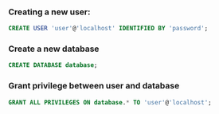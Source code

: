 ### Creating a new user: 

```sql
CREATE USER 'user'@'localhost' IDENTIFIED BY 'password';
```

### Create a new database

```sql
CREATE DATABASE database;
```

### Grant privilege between user and database

```sql
GRANT ALL PRIVILEGES ON database.* TO 'user'@'localhost';
```